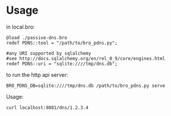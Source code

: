 Usage
=====

in local.bro:

    @load ./passive-dns.bro
    redef PDNS::tool = "/path/to/bro_pdns.py";

    #any URI supported by sqlalchemy 
    #see http://docs.sqlalchemy.org/en/rel_0_9/core/engines.html
    redef PDNS::uri = "sqlite:////tmp/dns.db";

to run the http api server:

    BRO_PDNS_DB=sqlite:////tmp/dns.db /path/to/bro_pdns.py serve

Usage:

    curl localhost:8081/dns/1.2.3.4
